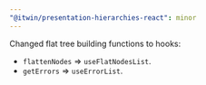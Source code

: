 ```yaml
---
"@itwin/presentation-hierarchies-react": minor
---
```


Changed flat tree building functions to hooks:

- `flattenNodes` => `useFlatNodesList`.
- `getErrors` => `useErrorList`.
